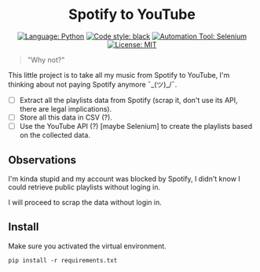 <h1 align="center">Spotify to YouTube</h1>

<p align="center">
    <a href="https://www.python.org/"><img alt="Language: Python" src="https://img.shields.io/badge/language-python-3572A5.svg"></a>
    <a href="https://github.com/psf/black"><img alt="Code style: black" src="https://img.shields.io/badge/code%20style-black-black.svg"></a>
    <a href="https://www.selenium.dev/"><img alt="Automation Tool: Selenium" src="https://img.shields.io/badge/browser%20automation-selenium-43b02a.svg"></a>
    <a href="https://opensource.org/licenses/MIT"><img alt="License: MIT" src="https://img.shields.io/badge/license-MIT-yellow.svg"></a>
</p>

> "Why not?"

This little project is to take all my music from Spotify to YouTube, I'm thinking about not paying Spotify anymore ¯\_(ツ)_/¯.

- [ ] Extract all the playlists data from Spotify (scrap it, don't use its API, there are legal implications).
- [ ] Store all this data in CSV (?).
- [ ] Use the YouTube API (?) [maybe Selenium] to create the playlists based on the collected data.

## Observations

I'm kinda stupid and my account was blocked by Spotify, I didn't know I could retrieve public playlists without loging in.

I will proceed to scrap the data without login in.

## Install

Make sure you activated the virtual environment.

`pip install -r requirements.txt`
